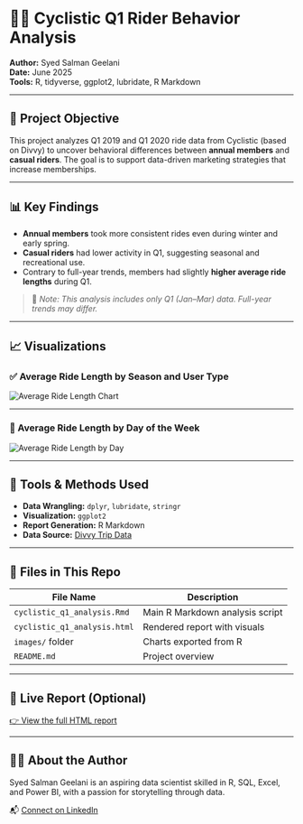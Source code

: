 # 🚴‍♂️ Cyclistic Q1 Rider Behavior Analysis

**Author:** Syed Salman Geelani  
**Date:** June 2025  
**Tools:** R, tidyverse, ggplot2, lubridate, R Markdown

---

## 📌 Project Objective

This project analyzes Q1 2019 and Q1 2020 ride data from Cyclistic (based on Divvy) to uncover behavioral differences between **annual members** and **casual riders**. The goal is to support data-driven marketing strategies that increase memberships.

---

## 📊 Key Findings

- **Annual members** took more consistent rides even during winter and early spring.
- **Casual riders** had lower activity in Q1, suggesting seasonal and recreational use.
- Contrary to full-year trends, members had slightly **higher average ride lengths** during Q1.

> 🧠 *Note: This analysis includes only Q1 (Jan–Mar) data. Full-year trends may differ.*

---

## 📈 Visualizations

### ✅ Average Ride Length by Season and User Type

![Average Ride Length Chart](images/avg_ride_length_by_season.png)

---

### 📆 Average Ride Length by Day of the Week

![Average Ride Length by Day](images/avg_ride_length_by_day.png)

---

## 🧮 Tools & Methods Used

- **Data Wrangling:** `dplyr`, `lubridate`, `stringr`
- **Visualization:** `ggplot2`
- **Report Generation:** R Markdown
- **Data Source:** [Divvy Trip Data](https://divvy-tripdata.s3.amazonaws.com/index.html)

---

## 📄 Files in This Repo

| File Name                      | Description                                 |
|-------------------------------|---------------------------------------------|
| `cyclistic_q1_analysis.Rmd`   | Main R Markdown analysis script             |
| `cyclistic_q1_analysis.html`  | Rendered report with visuals                |
| `images/` folder               | Charts exported from R                     |
| `README.md`                   | Project overview                            |

---

## 🔗 Live Report (Optional)

[👉 View the full HTML report]([https://cebda0e96dd5427aa872acc92c138e38.app.posit.cloud/file_show?path=%2Fcloud%2Fproject%2FCyclistic-Q1-Ride-Analysis.html])

---

## 🙋‍♂️ About the Author

Syed Salman Geelani is an aspiring data scientist skilled in R, SQL, Excel, and Power BI, with a passion for storytelling through data.

📬 [Connect on LinkedIn](https://linkedin.com/in/salman-geelani)
